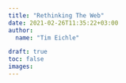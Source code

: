 ```yaml
---
title: "Rethinking The Web"
date: 2021-02-26T11:35:22+03:00
author:
  name: "Tim Eichle"

draft: true
toc: false
images:
---
```

